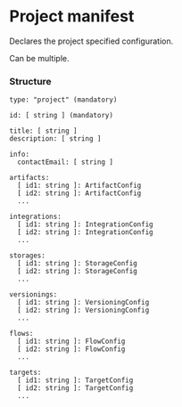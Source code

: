 # Project manifest

Declares the project specified configuration.

Can be multiple.

### Structure

    type: "project" (mandatory)

    id: [ string ] (mandatory)

    title: [ string ]
    description: [ string ]

    info:
      contactEmail: [ string ]

    artifacts:
      [ id1: string ]: ArtifactConfig
      [ id2: string ]: ArtifactConfig
      ...

    integrations:
      [ id1: string ]: IntegrationConfig
      [ id2: string ]: IntegrationConfig
      ...

    storages:
      [ id1: string ]: StorageConfig
      [ id2: string ]: StorageConfig
      ...

    versionings:
      [ id1: string ]: VersioningConfig
      [ id2: string ]: VersioningConfig
      ...

    flows:
      [ id1: string ]: FlowConfig
      [ id2: string ]: FlowConfig
      ...

    targets:
      [ id1: string ]: TargetConfig
      [ id2: string ]: TargetConfig
      ...
